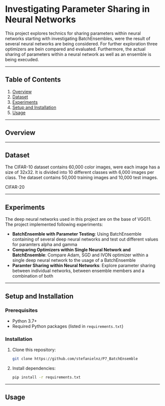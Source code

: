 # Investigating Parameter Sharing in Neural Networks

This project explores technics for sharing parameters within neural networks starting with investigating BatchEnsembles, were the result of several neural networks are being considered. For further exploration three optimizers are bein compared and evaluated. Furthermore, the actual sharing of parameters within a neural network as well as an ensemble is being execuded.

---

## Table of Contents
1. [Overview](#overview)
2. [Dataset](#dataset)
3. [Experiments](#experiments)
4. [Setup and Installation](#setup-and-installation)
5. [Usage](#usage)

---

## Overview


---

## Dataset
The CIFAR-10 dataset contains 60,000 color images, were each image has a size of 32x32.
It is divided into 10 different classes with 6,000 images per class.
The dataset contains 50,000 training images and 10,000 test images.

CIFAR-20

---

## Experiments
The deep neural networks used in this project are on the base of VGG11.
The project implemented following experiments:
- **BatchEnsemble with Parameter Testing**: Using BatchEnsemble containing of several deep neural networks and test out different values for paramters alpha and gamma 
- **Comparing Optimizers within Single Neural Network and BatchEnsemble**: Compare Adam, SGD and IVON optimizer within a single deep neural network to the usage of a BatchEnsemble
- **Paramter Sharing within Neural Networks**: Explore parameter sharing between individual networks, between ensemble members and a combination of both

---

## Setup and Installation
### Prerequisites
- Python 3.7+
- Required Python packages (listed in `requirements.txt`)

### Installation
1. Clone this repository:
   ```bash
   git clone https://github.com/stefanielnz/P7_BatchEnsemble
   ```
2. Install dependencies:
   ```bash
   pip install -r requirements.txt
   ```

---

## Usage
